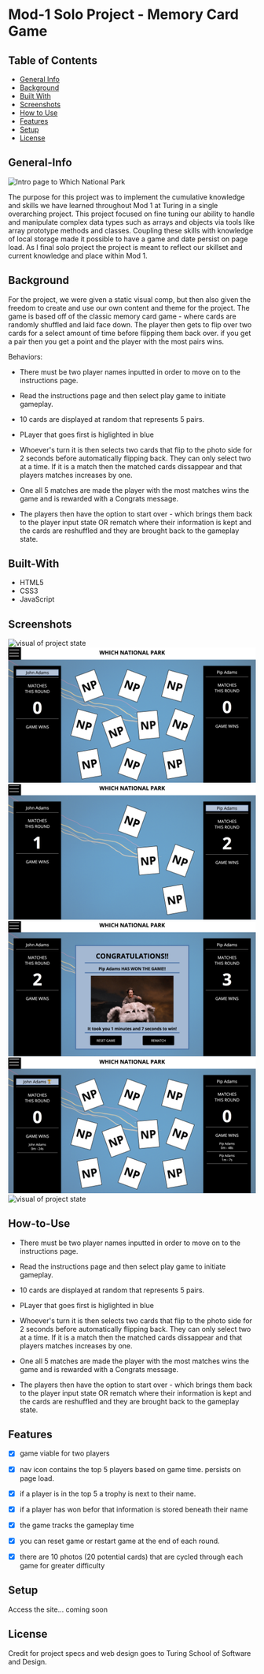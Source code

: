 # Mod-1 Solo Project - Memory Card Game


## Table of Contents

* [General Info](#General-Info)
* [Background](#Background)
* [Built With](#Built-With)
* [Screenshots](#Screenshots)
* [How to Use](#How-to-Use)
* [Features](#Features)
* [Setup](#Setup)
* [License](#License)

## General-Info

<img src="screenshot7.png" alt="Intro page to Which National Park">

The purpose for this project was to implement the cumulative knowledge and skills we have learned throughout Mod 1 at Turing in a single overarching project. This project focused on fine tuning our ability to handle and manipulate complex data types such as arrays and objects via tools like array prototype methods and classes. Coupling these skills with knowledge of local storage made it possible to have a game and date persist on page load. As I final solo project the project is meant to reflect our skillset and current knowledge and place within Mod 1.

## Background

For the project, we were given a static visual comp, but then also given the freedom to create and use our own content and theme for the project. The game is based off of the classic memory card game - where cards are randomly shuffled and laid face down. The player then gets to flip over two cards for a select amount of time before flipping them back over. if you get a pair then you get a point and the player with the most pairs wins.

Behaviors:

- There must be two player names inputted in order to move on to the instructions page. 

- Read the instructions page and then select play game to initiate gameplay.

- 10 cards are displayed at random that represents 5 pairs.

- PLayer that goes first is higlighted in blue

- Whoever's turn it is then selects two cards that flip to the photo side for 2 seconds before automatically flipping back. They can only select two at a time. If it is a match then the matched cards dissappear and that players matches increases by one.

- One all 5 matches are made the player with the most matches wins the game and is rewarded with a Congrats message.

- The players then have the option to start over - which brings them back to the player input state OR rematch where their information is kept and the cards are reshuffled and they are brought back to the gameplay state.

## Built-With

- HTML5
- CSS3
- JavaScript

## Screenshots

<img src="images/screenshot6.png" alt="visual of project state">
<img src="images/screenshot5.png" alt="visual of project state">
<img src="images/screenshot4.png" alt="visual of project state">
<img src="images/screenshot3.png" alt="visual of project state">
<img src="images/screenshot2.png" alt="visual of project state">
<img src="images/screenshot1.png" alt="visual of project state">

## How-to-Use


- There must be two player names inputted in order to move on to the instructions page. 

- Read the instructions page and then select play game to initiate gameplay.

- 10 cards are displayed at random that represents 5 pairs.

- PLayer that goes first is higlighted in blue

- Whoever's turn it is then selects two cards that flip to the photo side for 2 seconds before automatically flipping back. They can only select two at a time. If it is a match then the matched cards dissappear and that players matches increases by one.

- One all 5 matches are made the player with the most matches wins the game and is rewarded with a Congrats message.

- The players then have the option to start over - which brings them back to the player input state OR rematch where their information is kept and the cards are reshuffled and they are brought back to the gameplay state.

## Features

- [x] game viable for two players
- [x] nav icon contains the top 5 players based on game time. persists on page load.
- [x] if a player is in the top 5 a trophy is next to their name.
- [x] if a player has won befor that information is stored beneath their name
- [x] the game tracks the gameplay time
- [x] you can reset game or restart game at the end of each round.
- [x] there are 10 photos (20 potential cards) that are cycled through each game for greater difficulty






## Setup

Access the site... coming soon

## License

Credit for project specs and web design goes to Turing School of Software and Design.
